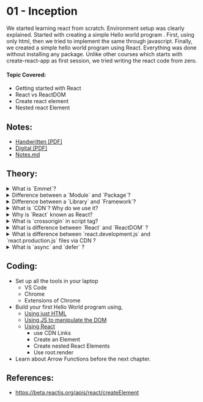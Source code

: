 # 01 - Inception

We started learning react from scratch. Environment setup was clearly explained. Started with creating a simple Hello world program . First, using only html, then we tried to implement the same through javascript. Finally, we created a simple hello world program using React. Everything was done without installing any package. Unlike other courses which starts with create-react-app as first session, we tried writing the react code from zero.

#### Topic Covered:

<ul>
  <li>Getting started with React</li>
  <li>React vs ReactDOM</li>
  <li>Create react element</li>
  <li>Nested react Element</li>
</ul>

## Notes:

- [Handwritten [PDF]](https://github.com/deltanode/react-playground/blob/main/00-React-Notes/Chapter%2001%20-%20Inception%20-%20HandWritten%20Notes.pdf)
- [Digital [PDF]](https://github.com/deltanode/react-playground/blob/main/00-React-Notes/Chapter%2001%20-%20Inception%20-%20Digital%20Notes.pdf)
- [Notes.md](https://github.com/deltanode/react-playground/blob/main/01-inception/notes.md)

## Theory:

<!-- ************************** -->
<details>
<summary>What is `Emmet`?</summary><br>
<blockquote> 
  
Emmet is a free <strong>add-on</strong> for your text editor that allows you to type shortcuts that are then expanded into full pieces of code.

Most useful emmet abbreviations are :

`HTML`

1. `html:5` - generates html5 boilerplate
2. `ui>li` - nested elements
3. `h1.#heading.container.con` - create h1 element with id heading and classes container and con
4. `div[data-name=harshi]` - Custom attribute <div data-name="Harshi"></div>
5. `header+div+footer` - generate siblings <header></header> <div></div> <footer></footer>

`CSS`

1. `m10-10-10-10` - Margin on all sides margin: 10px 10px 10px 10px;
</blockquote><br>
</details>

<!-- ************************** -->

<details>
<summary>Difference between a `Module` and `Package`?</summary><br>
<blockquote>

A `module` is a single JavaScript file that has some reasonable functionality.
A `package` is a directory with one or more modules inside of it and a package.json file which has metadata about the package.

A package can be very simple for example, `underscore` just has a single JavaScript file (we see two versions of it, regular and minified version and package.json)

Whereas a more complex package like `Express` has one JavaScript file in the root, but inside its sub-directories has quite a few more JavaScript files and more within sub-directories of that

Now it's very common for people to refer to a package as a module.

_More_:-

`npm` has some official definations:-

- A `package` is a file or directory that is described by a package.json file.
- A `module` is any file or directory in the node_modules directory that can be loaded by the Node.js require() function.
- <b>Note</b>: Since modules are not required to have a package.json file, not all modules are packages. Only modules that have a package.json file are also packages.

For `node.js`

- Modules are libraries for Node.js.

> Node.js has a simple module loading system. In Node.js, files and modules are in one-to-one correspondence.

- Examples of modules:

  - Circle.js
  - Rectangle.js
  - Square.js

- A package is one or more modules (libraries) grouped (or packaged) together. These are commonly used by other packages or a project of your own. Node.js uses a package manager, where you can find and install thousands of packages.

- Example of a package:

```
Shapes             <- Package name
  - Circle.js      <-
  - Rectangle.js   <- Modules that belong to the Shapes package
  - Square.js      <-
```

Essentially, you could install the package, Shapes, and have access to the Circle, Rectangle, and Square modules.

</blockquote><br>
</details>

<!-- ************************** -->
<details>
<summary>Difference between a `Library` and `Framework`?</summary><br>
<blockquote>

A `library` is a collection of packages that perform specific operations whereas
a `framework` contains the basic flow and architecture of an application.

A key difference between the two is the is the <b>inversion of control</b> & <b>complexity</b> :- <br>

- `Libraries` contain a number of methods that a developer can just call whenever they write code. If a `library` is used, the application calls the code from the library. `Eg: React, JQuery, Lodash`

- The `framework` provides the flow of a software application and tells the developer what it needs and calls the code provided by the developer as required. `Eg: Node JS, Angular, Spring`

<b>NOTE:</b> When using a library, the control remains with the developer who tells the application when to call library functions. When using a framework, the control is reversed, which means that the framework tells the developer where code needs to be provided and calls it as it requires.

<br>

_More_:-

- A <strong>library</strong> is like going to Ikea. You already have a home, but you need a bit of help with furniture. You don’t feel like making your own table from scratch. Ikea allows you to pick and choose different things to go in your home. You are in control. <br><br>
- A <strong>framework</strong>, on the other hand, is like building a model home. You have a set of blueprints and a few limited choices when it comes to architecture and design. Ultimately, the contractor and blueprint are in control. And they will let you know when and where you can provide your input. <br><br>
- <strong>Both Frameworks and Libraries</strong> are code written by someone else that is used to help solve common problems or to optimise performance. <br><br>
- A key difference between the two is the <strong>inversion of control</strong>. When using a library, the control remains with the developer who tells the application when to call library functions. When using a framework, the control is reversed, which means that the framework tells the developer where code needs to be provided and calls it as it requires.
</blockquote> <br>
</details>

<!-- ************************** -->
<details>
<summary>What is `CDN`? Why do we use it?</summary><br>
<blockquote>
- A CDN (content delivery network), also called a content distribution network, is a group of geographically distributed and interconnected servers. They provide cached internet content from a network location closest to a user to speed up its delivery. <br><br>
- The primary goal of a CDN is to improve web performance by reducing the time needed to send content and rich media to users. <br><br>
- CDN architecture is also designed to reduce network latency caused by hauling traffic over long distances and across several networks. Eliminating latency is important as more dynamic content, video and software as a service are delivered to an increasing number of mobile devices.
</blockquote><br>
</details>

<!-- ************************** -->
<details>
<summary>Why is `React` known as React?</summary><br>
<blockquote>    
- React is a JavaScript library that helps developers to build user interfaces – the things you interact with on websites. It has become popular because of its simplicity and flexibility. <br><br>      
- React is named <strong>React</strong> because of its ability to react to changes in data. When the data in a React component changes, React will automatically re-render the component so that it reflects the new data. This makes it easy to create performant user interfaces that always look up-to-date. <br><br>
- React was created by Jordan Walke, a software engineer at Facebook. It was first used internally at Facebook to power News Feed and other user interface elements. After seeing how well it performed, Jordan open-sourced React and made it available to the world.
</blockquote><br>
</details>

<!-- ************************** -->
<details>
<summary>What is `crossorigin` in script tag?</summary><br>
<blockquote>

- The crossorigin attribute provides support for `CORS` , defining how the element handles cross-origin requests. CORS stands for Cross-Origin Resource Sharing. If cross-origin is set to "user-credential", then user authentication is required to access the file.

_More_:-

- The crossorigin attribute sets the <strong>mode</strong> of the request to an HTTP CORS Request. <br><br>
- Web pages often make requests to load resources on other servers. Here is where CORS comes in. <br><br>
- A cross-origin request is a request for a resource (e.g. style sheets, iframes, images, fonts, or scripts) from another domain. <br><br>
- CORS is used to manage cross-origin requests. <br><br>
- CORS stands for Cross-Origin Resource Sharing, and is a mechanism that allows resources on a web page to be requested from another domain outside their own domain. It defines a way of how a browser and server can interact to determine whether it is safe to allow the cross-origin request. CORS allows servers to specify who can access the assets on the server, among many other things. <br><br>
- <strong>Tip:</strong> The opposite of cross-origin requests is <strong>same-origin</strong> requests. This means that a web page can only interact with other documents that are also on the same server. This policy enforces that documents that interact with each other must have the same origin (domain). <br><br>
- CORS is a standard mechanism used to retrieve files from other domains.
</blockquote><br>
</details>

<!-- ************************** -->
<details>
<summary>What is difference between `React` and `ReactDOM` ?</summary><br>
<blockquote>

`React` is a JavaScript library for building User Interfaces whereas `ReactDOM` is also JavaScript library that allows `React to interact with the DOM`.
<br><br>
The react package contains `React.createElement()`, `React.Component`, `React.Children`, and other helpers related to elements and component classes. You can think of these as the isomorphic or universal helpers that you need to build components.
<br><br>
The react-dom package contains `ReactDOM.render()`, and in react-dom/server we have server-side rendering support with `ReactDOMServer.renderToString()` and `ReactDOMServer.renderToStaticMarkup()`.

<br>
  
*More*:-

- In order to work with <strong>React</strong> in the <strong>browsers</strong>, we need to include 2 libraries: `React` and `ReactDOM`. <br><br>
- <strong>React</strong> library is responsible for creating views and <strong>ReactDOM</strong> library is responsible to actually render UI in the browser. <br><br>
- Include these two libraries before your main JavaScript file.
</blockquote><br>
</details>

<!-- ************************** -->
<details>
<summary>What is difference between `react.development.js` and `react.production.js` files via CDN ?</summary><br>
<blockquote>

`react.production.js` - production code of react library that is minified and production ready. <br>
`react.development.js` - More readable and developer friendly react library code that can be used to debug.

_More_:-

- react.production.js are the minified files. <br><br>
- Both react.development.js and react.production.js contains the similar code. The code difference between both files is nothing. <br><br>
- But, react.production.js is much more optimised for production use. The size of react.production.js will be very less then react.development.js
</blockquote><br>
</details>

<!-- ************************** -->
<details>
<summary>What is `async` and `defer` ?</summary><br>
<blockquote>

`Without async/defer` : Browser stops the html parsing once script tag is encountered.
It resumes parsing only after script is fetched and executed.

`Async` : Html parsing is done in parallel while scripts are being fetched from the network and executed.
Once the script is done with execution, html parsing is resumed. This can be used for external scripts like google analytics.
It is better to avoid async for scripts that are dependent on other scripts since we dont know in which order script will be executed.

`Defer` : Similar to async, Html parsing is done in parallel while scripts are being fetched from the network. But scripts are executed only after the
html parsing is done.

_More_:-

- When we load a webpage then 2 major things happens, <strong>HTML Parshing</strong> and <strong>Loading of scripts</strong>.<br>
- Now, <strong>Loading of scripts</strong> contains 2 parts, <strong>Fetching the script from the network</strong> & <strong>Executing it line by line</strong>. <br>
- Now, there are 3 scenario: <strong>Normal</strong>, using <strong>Async</strong> & using <strong>Defer</strong>. <br><br>
  - `Normal Case`: <script src="..." > <br>
  - In Normal case, during HTML parshing, when the browser encounter the script tag, it pauses the HTML parshing & start fetching the scripts from the network & then it executed them & again continues the HTML parshing after that. <br><br>
  - `Using Async`: <script async src="..." > <br>
  - In Async case, during HTML parshing, the browser parallelly fetches the script from the network. After fetching the script, it pauses the the HTML parshing & starts executing the script & then it again continues the HTML parshing after that.<br><br>
  - `Using Defer`: <script defer src="..." > <br>
  - In Async case, during HTML parshing, the browser parallelly fetches the script from the network. Now, when the HTML parshing completes, it then start executing the script at last. <br><br>
  - Also know, the Async does not guarantee the <strong>order of execution</strong> of the scripts but Defer does. <br><br>
    <img src="async-vs-defer-attributes.jpg"> <br><br>
  - When it comes to loading external JavaScript files on your website, should you use async or defer? <br><br>
  - Async allows your script to run as soon as it’s loaded, without blocking other elements on the page. Defer means your script will only execute after the page has finished loading. In most cases, async is the better option — but there are exceptions. Understanding when to use each one will help you create a faster and more efficient website. <br><br>
    - <strong>Async</strong> in script tag in JavaScript is a way to load scripts asynchronously. That means, if a script is async, it will be loaded independently of other scripts on the page, and will not block the page from loading. <br>
  - If you have a page with several external scripts, loading them all asynchronously can speed up the page load time, because the browser can download and execute them in parallel. <br>
  - To use async, simply add the async attribute to your script tag: <script async src="script.js"></script> <br><br>
  - By using the <strong>Defer</strong> attribute in HTML, the browser will load the script only after parsing (loading) the page. This can be helpful if you have a script that is dependent on other scripts, or if you want to improve the loading time of your page by loading scripts after the initial page load. <br>
  - To use defer, simply add the defer attribute to your script tag: <script defer src="script.js"></script> <br><br>
  - <a href="https://www.youtube.com/watch?v=IrHmpdORLu8"> reference video</a>
  </blockquote><br>
  </details>

<!-- ************************** -->
<!--
<details>
<summary>Question</summary><br>
<blockquote>

Answer
</blockquote><br>
</details>
-->
<!-- ************************** -->

## Coding:

- Set up all the tools in your laptop
  - VS Code
  - Chrome
  - Extensions of Chrome
- Build your first Hello World program using,
  - [Using just HTML](index.html)
  - [Using JS to manipulate the DOM](index.html)
  - [Using React](App.js)
    - use CDN Links
    - Create an Element
    - Create nested React Elements
    - Use root.render
- Learn about Arrow Functions before the next chapter.

## References:

- https://beta.reactjs.org/apis/react/createElement

